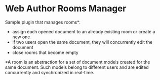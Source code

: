 Web Author Rooms Manager
=================================

Sample plugin that manages rooms*:
- assign each opened document to an already existing room or create a new one
- if two users open the same document, they will concurrently edit the document
- close rooms that become empty 

*A room is an abstraction for a set of document models created for the same document.
Such models belong to different users and are edited concurrently and synchronized in real-time.
